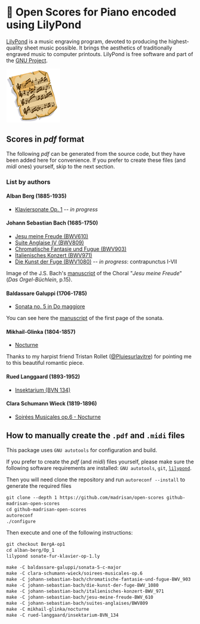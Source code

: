 # :musical_score: Open Scores for Piano encoded using LilyPond

[LilyPond](https://lilypond.org/) is a music engraving program, devoted to producing the highest-quality sheet music possible.
It brings the aesthetics of traditionally engraved music to computer printouts.
LilyPond is free software and part of the [GNU Project](https://gnu.org/).

![Open Musical Scores Logo](images/SheetMusic-icon.png)

## Scores in *pdf* format

The following *pdf* can be generated from the source code, but they have been added here for convenience.
If you prefer to create these files (and *midi* ones) yourself, skip to the next section.

### List by authors

#### Alban Berg (1885-1935)

 * [Klaviersonate Op. 1](https://github.com/madrisan/open-scores/blob/BergA-op1/scores/Alban-Berg-Sonate-fur-Klavier-op-1.pdf) -- *in progress*

#### Johann Sebastian Bach (1685-1750)

 * [Jesu meine Freude (BWV610)](https://github.com/madrisan/open-scores/releases/download/v3/Baldassare-Galuppi-Sonata-5.pdf)
 * [Suite Anglaise IV (BWV809)](https://github.com/madrisan/open-scores/releases/download/v3/JS-Bach-BWV809-Suite-Anglaise-4.pdf)
 * [Chromatische Fantasie und Fugue (BWV903)](https://github.com/madrisan/open-scores/releases/download/v3/JS-Bach-BWV903-Chromatische-Fantasie-und-Fugue.pdf)
 * [Italienisches Konzert (BWV971)](https://github.com/madrisan/open-scores/releases/download/v3/JS-Bach-BWV971-Italienisches-Konzert.pdf)
 * [Die Kunst der Fuge (BWV1080)](https://github.com/madrisan/open-scores/releases/download/v3/JS-Bach-BWV1080-Die-Kunst-der-Fuge.pdf) -- *in progress*: contrapunctus I-VII

Image of the J.S. Bach's [manuscript](images/js-bach-jesu-meine-freude-manuscript.png) of the Choral "*Jesu meine Freude*" (*Das Orgel-Büchlein*, p.15).

#### Baldassare Galuppi (1706-1785)

 * [Sonata no. 5 in Do maggiore](https://github.com/madrisan/open-scores/releases/download/v3/Baldassare-Galuppi-Sonata-5.pdf)

You can see here the [manuscript](images/baldassare-galuppi-sonata-5-manuscript-1st-page.png) of the first page of the sonata.

#### Mikhail-Glinka (1804-1857)

 * [Nocturne](https://github.com/madrisan/open-scores/releases/download/v3/Mikhail-Glinka-Nocturne.pdf)

Thanks to my harpist friend Tristan Rollet ([@Pluiesurlavitre](https://github.com/Pluiesurlavitre)) for pointing me to this beautiful romantic piece.

#### Rued Langgaard (1893-1952)

 * [Insektarium (BVN 134)](https://github.com/madrisan/open-scores/releases/download/v3/Rued-Langgaard-Insektarium-BVN-134.pdf)

#### Clara Schumann Wieck (1819-1896)

 * [Soirées Musicales op.6 - Nocturne](https://github.com/madrisan/open-scores/releases/download/v3/Clara-Schumann-Wieck-Soirees-Musicales-op.6.pdf)

## How to manually create the `.pdf` and `.midi` files

This package uses `GNU autotools` for configuration and build.

If you prefer to create the *pdf* (and *midi*) files yourself, please make sure the following software requirements are installed: `GNU autotools`, `git`, [`lilypond`](https://lilypond.org/).

Then you will need clone the repository and run `autoreconf --install` to generate the required files
```
git clone --depth 1 https://github.com/madrisan/open-scores github-madrisan-open-scores
cd github-madrisan-open-scores
autoreconf
./configure
```
Then execute and one of the following instructions:
```
git checkout BergA-op1
cd alban-berg/Op_1
lilypond sonate-fur-klavier-op-1.ly
```
```
make -C baldassare-galuppi/sonata-5-c-major
make -C clara-schumann-wieck/soirees-musicales-op.6
make -C johann-sebastian-bach/chromatische-fantasie-und-fugue-BWV_903
make -C johann-sebastian-bach/die-kunst-der-fuge-BWV_1080
make -C johann-sebastian-bach/italienisches-konzert-BWV_971
make -C johann-sebastian-bach/jesu-meine-freude-BWV_610
make -C johann-sebastian-bach/suites-anglaises/BWV809
make -C mikhail-glinka/nocturne
make -C rued-langgaard/insektarium-BVN_134
```
